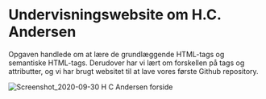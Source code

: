 # Undervisningswebsite om H.C. Andersen

Opgaven handlede om at lære de grundlæggende HTML-tags og semantiske HTML-tags. Derudover har vi lært om forskellen på tags og attributter, og vi har brugt websitet til at lave vores første Github repository.

![Screenshot_2020-09-30 H C Andersen forside](https://user-images.githubusercontent.com/57984239/94665484-7e657000-030c-11eb-85f5-5f4601f999dc.png)
